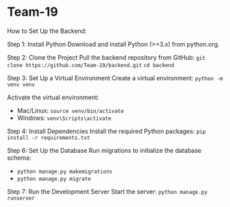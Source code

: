 # Team-19
How to Set Up the Backend:

Step 1: Install Python Download and install Python (>=3.x) from python.org.

Step 2: Clone the Project
Pull the backend repository from GitHub:
`git clone https://github.com/Team-19/backend.git`
`cd backend`

Step 3: Set Up a Virtual Environment
Create a virtual environment:
`python -m venv venv`

Activate the virtual environment:
- Mac/Linux: `source venv/bin/activate`
- Windows: `venv\Scripts\activate`

Step 4: Install Dependencies
Install the required Python packages:
`pip install -r requirements.txt`


Step 6: Set Up the Database
Run migrations to initialize the database schema:
- `python manage.py makemigrations`
- `python manage.py migrate`

Step 7: Run the Development Server
Start the server:
`python manage.py runserver`
